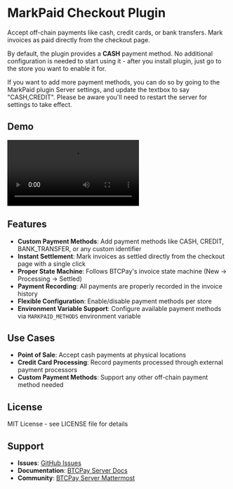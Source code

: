# MarkPaid Checkout Plugin

Accept off-chain payments like cash, credit cards, or bank transfers. Mark invoices as paid directly from the checkout page.

By default, the plugin provides a **CASH** payment method. No additional configuration is needed to start using it - after you install plugin, just go to the store you want to enable it for.

If you want to add more payment methods, you can do so by going to the MarkPaid plugin Server settings, and update the textbox to say "CASH,CREDIT". Please be aware you'll need to restart the server for settings to take effect.

## Demo

![MarkPaid Plugin Demo](docs/markpaid_demo_2.mp4)

## Features

- **Custom Payment Methods**: Add payment methods like CASH, CREDIT, BANK_TRANSFER, or any custom identifier
- **Instant Settlement**: Mark invoices as settled directly from the checkout page with a single click
- **Proper State Machine**: Follows BTCPay's invoice state machine (New → Processing → Settled)
- **Payment Recording**: All payments are properly recorded in the invoice history
- **Flexible Configuration**: Enable/disable payment methods per store
- **Environment Variable Support**: Configure available payment methods via `MARKPAID_METHODS` environment variable

## Use Cases

- **Point of Sale**: Accept cash payments at physical locations
- **Credit Card Processing**: Record payments processed through external payment processors
- **Custom Payment Methods**: Support any other off-chain payment method needed 

## License

MIT License - see LICENSE file for details

## Support

- **Issues**: [GitHub Issues](https://github.com/rockstardev/BTCPayServerPlugins.RockstarDev/issues)
- **Documentation**: [BTCPay Server Docs](https://docs.btcpayserver.org)
- **Community**: [BTCPay Server Mattermost](https://chat.btcpayserver.org)

